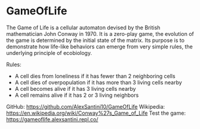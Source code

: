 # GameOfLife

The Game of Life is a cellular automaton devised by the British mathematician  John Conway in 1970.
It is a zero-play game, the evolution of the game is determined by the initial state of the matrix.
Its purpose is to demonstrate how life-like behaviors can emerge from very simple rules, the underlying principle of ecobiology.


Rules:
- A cell dies from loneliness if it has fewer than 2 neighboring cells
- A cell dies of overpopulation if it has more than 3 living cells nearby
- A cell becomes alive if it has 3 living cells nearby
- A cell remains alive if it has 2 or 3 living neighbors
 

GitHub: https://github.com/AlexSantini10/GameOfLife
Wikipedia: https://en.wikipedia.org/wiki/Conway%27s_Game_of_Life
Test the game: https://gameoflife.alexsantini.repl.co/